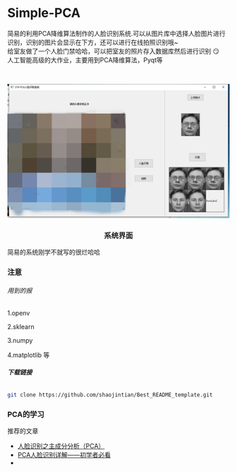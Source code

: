 

# Simple-PCA

简易的利用PCA降维算法制作的人脸识别系统.可以从图片库中选择人脸图片进行识别，识别的图片会显示在下方，还可以进行在线拍照识别哦~
<br>
给室友做了一个人脸门禁哈哈，可以把室友的照片存入数据库然后进行识别 :smirk:
<br>
人工智能高级的大作业，主要用到PCA降维算法，Pyqt等


<!-- PROJECT LOGO -->
<br />

<p align="center">
  <div>
    <img src="images/demo.png" >
  </div>

  <h3 align="center">系统界面</h3>

</p>

简易的系统刚学不就写的很烂哈哈

 

### 注意

###### 用到的报


1.openv

2.sklearn

3.numpy

4.matplotlib
等


###### **下载链接**

```sh
git clone https://github.com/shaojintian/Best_README_template.git
```

### PCA的学习
推荐的文章
- [人脸识别之主成分分析（PCA）](https://zhuanlan.zhihu.com/p/26652435)
- [PCA人脸识别详解——初学者必看](https://blog.csdn.net/xiaomage_gf/article/details/50510997)
- 

